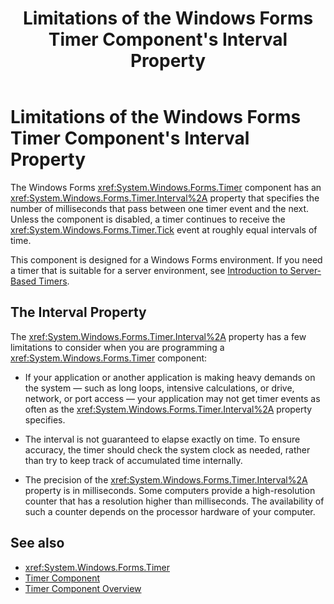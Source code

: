 ﻿---
title: "Limitations of the Windows Forms Timer Component's Interval Property"
ms.date: "03/30/2017"
helpviewer_keywords: 
  - "timers [Windows Forms], event intervals"
  - "Interval property [Windows Forms], limitations"
  - "timers [Windows Forms], Windows-based"
  - "Timer component [Windows Forms], limitations of Interval property"
ms.assetid: 7e5fb513-77e7-4046-a8e8-aab94e61ca0f
---
# Limitations of the Windows Forms Timer Component's Interval Property
The Windows Forms <xref:System.Windows.Forms.Timer> component has an <xref:System.Windows.Forms.Timer.Interval%2A> property that specifies the number of milliseconds that pass between one timer event and the next. Unless the component is disabled, a timer continues to receive the <xref:System.Windows.Forms.Timer.Tick> event at roughly equal intervals of time.  
  
 This component is designed for a Windows Forms environment. If you need a timer that is suitable for a server environment, see [Introduction to Server-Based Timers](https://msdn.microsoft.com/library/adc0bc0a-a519-4812-bafc-fb9d1a5801fc).  
  
## The Interval Property  
 The <xref:System.Windows.Forms.Timer.Interval%2A> property has a few limitations to consider when you are programming a <xref:System.Windows.Forms.Timer> component:  
  
-   If your application or another application is making heavy demands on the system — such as long loops, intensive calculations, or drive, network, or port access — your application may not get timer events as often as the <xref:System.Windows.Forms.Timer.Interval%2A> property specifies.  
  
-   The interval is not guaranteed to elapse exactly on time. To ensure accuracy, the timer should check the system clock as needed, rather than try to keep track of accumulated time internally.  
  
-   The precision of the <xref:System.Windows.Forms.Timer.Interval%2A> property is in milliseconds. Some computers provide a high-resolution counter that has a resolution higher than milliseconds. The availability of such a counter depends on the processor hardware of your computer.
  
## See also
- <xref:System.Windows.Forms.Timer>
- [Timer Component](../../../../docs/framework/winforms/controls/timer-component-windows-forms.md)
- [Timer Component Overview](../../../../docs/framework/winforms/controls/timer-component-overview-windows-forms.md)
